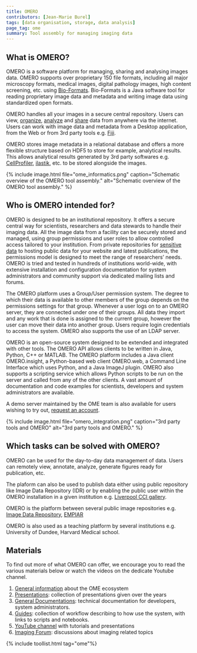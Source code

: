 ```yaml
---
title: OMERO
contributors: [Jean-Marie Burel]
tags: [data organisation, storage, data analysis]
page_tag: ome
summary: Tool assembly for managing imaging data
---
```


## What is OMERO?

OMERO is a software platform for managing, sharing and analysing images data. OMERO supports over proprietary 150 file formats, including all major microscopy formats, medical images, digital pathology images, high content screening, etc. using [Bio-Formats](https://www.openmicroscopy.org/bio-formats/). Bio-Formats is a Java software tool for reading proprietary image data and metadata and writing image data using standardized open formats.

OMERO handles all your images in a secure central repository. Users can view, [organize](data_organisation), [analyze](analysing) and [share](sharing) data from anywhere via the internet. Users can work with image data and metadata from a Desktop application, from the Web or from 3rd party tools e.g. [Fiji](https://fiji.sc/).

OMERO stores image metadata in a relational database and offers a more flexible structure based on HDF5 to store for example, analytical results. This allows analytical results generated by 3rd party softwares e.g. [CellProfiler](https://cellprofiler.org/), [ilastik](https://www.ilastik.org/), etc. to be stored alongside the images.


{% include image.html file="ome_informatics.png" caption="Schematic overview of the OMERO tool assembly." alt="Schematic overview of the OMERO tool assembly." %}

## Who is OMERO intended for?

OMERO is designed to be an institutional repository. It offers a secure central way for scientists, researchers and data stewards to handle their imaging data. All the image data from a facility can be securely stored and managed, using group permissions and user roles to allow controlled access tailored to your institution. From private repositories for [sensitive data](sensitive_data) to hosting public data for your website and latest publications, the permissions model is designed to meet the range of researchers’ needs. OMERO is tried and tested in hundreds of institutions world-wide, with extensive installation and configuration documentation for system administrators and community support via dedicated mailing lists and forums.

The OMERO platform uses a Group/User permission system. ​​The degree to which their data is available to other members of the group depends on the permissions settings for that group. Whenever a user logs on to an OMERO server, they are connected under one of their groups. All data they import and any work that is done is assigned to the current group, however the user can move their data into another group. Users require login credentials to access the system. OMERO also supports the use of an LDAP server.

OMERO is an open-source system designed to be extended and integrated with other tools. The OMERO API allows clients to be written in Java, Python, C++ or MATLAB. The OMERO platform includes a Java client OMERO.insight, a Python-based web client OMERO.web, a Command Line Interface which uses Python, and a Java ImageJ plugin. OMERO also supports a scripting service which allows Python scripts to be run on the server and called from any of the other clients. A vast amount of documentation and code examples for scientists, developers and system administrators are available.

A demo server maintained by the OME team is also available for users wishing to try out, [request an account](https://www.openmicroscopy.org/explore/).


{% include image.html file="omero_integration.png" caption="3rd party tools and OMERO" alt="3rd party tools and OMERO." %}

## Which tasks can be solved with OMERO?

OMERO can be used for the day-to-day data management of data. Users can remotely view, annotate, analyze, generate figures ready for publication, etc.

The plaform can also be used to publish data either using public repository like Image Data Repository (IDR) or by enabling the public user within the OMERO installation in a given institution e.g. [Liverpool CCI gallery](https://cci02.liv.ac.uk/gallery/).

OMERO is the platform between several public image repositories e.g. [Image Data Repository](http://idr.openmicroscopy.org/), [EMPIAR](https://www.ebi.ac.uk/empiar/)

OMERO is also used as a teaching platform by several institutions e.g. University of Dundee, Harvard Medical school.


## Materials

To find out more of what OMERO can offer, we encourage you to read the various materials below or watch the videos on the dedicate Youtube channel.

1. [General information](www.openmicroscopy.org) about the OME ecosystem 
1. [Presentations](https://downloads.openmicroscopy.org/presentations/): collection of presentations given over the years
1. [General Documentations](https://docs.openmicroscopy.org/omero/latest/): technical documentation for developers, system administrators. 
1. [Guides](https://omero-guides.readthedocs.io/en/latest/): collection of workflow describing to how use the system, with links to scripts and notebooks.
1. [YouTube channel](https://www.youtube.com/channel/UCyySB9ZzNi8aBGYqcxSrauQ) with tutorials and presentations
1. [Imaging Forum](https://forum.image.sc/): discussions about imaging related topics

{% include toollist.html tag="ome"%}
